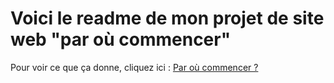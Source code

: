 # Voici le readme de mon projet de site web "par où commencer"

Pour voir ce que ça donne, cliquez ici : [Par où commencer ?](https://paroucommencer.github.io)

